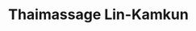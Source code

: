 ---
title: "Thaimassage Lin-Kamkun"
url: /neukirchen-vluyn/thaimassage-lin-kamkun/
shop: Massage
---
